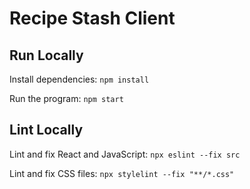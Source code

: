 # Recipe Stash Client

## Run Locally

Install dependencies: `npm install`

Run the program: `npm start`

## Lint Locally

Lint and fix React and JavaScript: `npx eslint --fix src`

Lint and fix CSS files: `npx stylelint --fix "**/*.css"`

